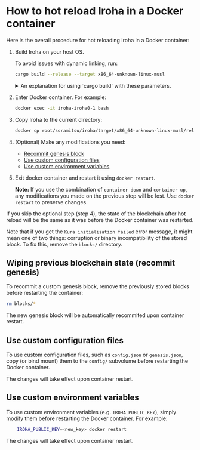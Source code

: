 # How to hot reload Iroha in a Docker container

Here is the overall procedure for hot reloading Iroha in a Docker container:

1. Build Iroha on your host OS.

    To avoid issues with dynamic linking, run:

    ```bash
    cargo build --release --target x86_64-unknown-linux-musl
    ```

    <details> <summary> An explanation for using `cargo build` with these parameters. </summary>

    You may experience an issue with dynamic linking if your host OS has a newer version of `glibc` compared to the one in the Docker container. The options used in the command above resolve the issue:

    - `--target x86_64-unknown-linux-musl` forces static linking against `musl` libc implementation

    </details>

2. Enter Docker container. For example:

    ```bash
    docker exec -it iroha-iroha0-1 bash
    ```

3. Copy Iroha to the current directory:

    ```bash
    docker cp root/soramitsu/iroha/target/x86_64-unknown-linux-musl/release/irohad .
    ```

4. (Optional) Make any modifications you need:

    - [Recommit genesis block](#wiping-previous-blockchain-state-recommit-genesis)
    - [Use custom configuration files](#use-custom-configuration-files)
    - [Use custom environment variables](#use-custom-environment-variables)

5. Exit docker container and restart it using `docker restart`.

    **Note:** If you use the combination of `container down` and `container up`, any modifications you made on the previous step will be lost. Use `docker restart` to preserve changes.

If you skip the optional step (step 4), the state of the blockchain after hot reload will be the same as it was before the Docker container was restarted.

Note that if you get the `Kura initialisation failed` error message, it might mean one of two things: corruption or binary incompatibility of the stored block. To fix this, remove the `blocks/` directory.

## Wiping previous blockchain state (recommit genesis)

To recommit a custom genesis block, remove the previously stored blocks before restarting the container:

```bash
rm blocks/*
```

The new genesis block will be automatically recommited upon container restart.

## Use custom configuration files

To use custom configuration files, such as `config.json` or `genesis.json`, copy (or bind mount) them to the `config/` subvolume before restarting the Docker container.

The changes will take effect upon container restart.

## Use custom environment variables

To use custom environment variables (e.g. `IROHA_PUBLIC_KEY`), simply modify them before restarting the Docker container. For example:

```bash
    IROHA_PUBLIC_KEY=<new_key> docker restart
```

The changes will take effect upon container restart.
